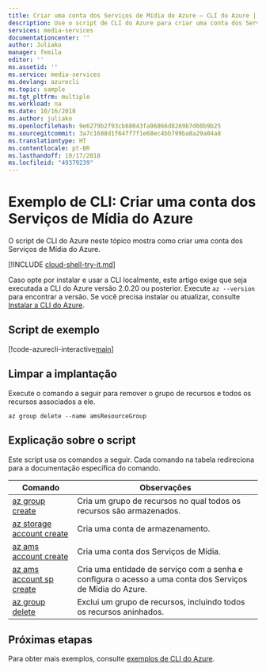 ```yaml
---
title: Criar uma conta dos Serviços de Mídia do Azure – CLI do Azure | Microsoft Docs
description: Use o script de CLI do Azure para criar uma conta dos Serviços de Mídia do Azure.
services: media-services
documentationcenter: ''
author: Juliako
manager: femila
editor: ''
ms.assetid: ''
ms.service: media-services
ms.devlang: azurecli
ms.topic: sample
ms.tgt_pltfrm: multiple
ms.workload: na
ms.date: 10/16/2018
ms.author: juliako
ms.openlocfilehash: 9e6279b2f93cb68043fa96866d8269b7d60b9b25
ms.sourcegitcommit: 3a7c1688d1f64ff7f1e68ec4bb799ba8a29a04a8
ms.translationtype: HT
ms.contentlocale: pt-BR
ms.lasthandoff: 10/17/2018
ms.locfileid: "49379239"
---
```

# <a name="cli-example-create-an-azure-media-services-account"></a>Exemplo de CLI: Criar uma conta dos Serviços de Mídia do Azure

O script de CLI do Azure neste tópico mostra como criar uma conta dos Serviços de Mídia do Azure.

[!INCLUDE [cloud-shell-try-it.md](../../../../includes/cloud-shell-try-it.md)]

Caso opte por instalar e usar a CLI localmente, este artigo exige que seja executada a CLI do Azure versão 2.0.20 ou posterior. Execute `az --version` para encontrar a versão. Se você precisa instalar ou atualizar, consulte [Instalar a CLI do Azure](/cli/azure/install-azure-cli). 

## <a name="example-script"></a>Script de exemplo

[!code-azurecli-interactive[main](../../../../cli_scripts/media-services/media-services-create-account/Create-Account.sh "Create Account")]

## <a name="clean-up-deployment"></a>Limpar a implantação

Execute o comando a seguir para remover o grupo de recursos e todos os recursos associados a ele.

```azurecli-interactive
az group delete --name amsResourceGroup
```

## <a name="script-explanation"></a>Explicação sobre o script

Este script usa os comandos a seguir. Cada comando na tabela redireciona para a documentação específica do comando.

| Comando | Observações |
|---|---|
| [az group create](/cli/azure/group#az-group-create) | Cria um grupo de recursos no qual todos os recursos são armazenados. |
| [az storage account create](/cli/azure/storage/account#az-storage-account-create) | Cria uma conta de armazenamento. |
| [az ams account create](https://docs.microsoft.com/cli/azure/ams/account?view=azure-cli-latest#az-ams-account-create) | Cria uma conta dos Serviços de Mídia. |
| [az ams account sp create](https://docs.microsoft.com/cli/azure/ams/account/sp?view=azure-cli-latest#az-ams-account-sp-create) | Cria uma entidade de serviço com a senha e configura o acesso a uma conta dos Serviços de Mídia do Azure. 
| [az group delete](/cli/azure/group#az-group-delete) | Exclui um grupo de recursos, incluindo todos os recursos aninhados. |


## <a name="next-steps"></a>Próximas etapas

Para obter mais exemplos, consulte [exemplos de CLI do Azure](../cli-samples.md).
